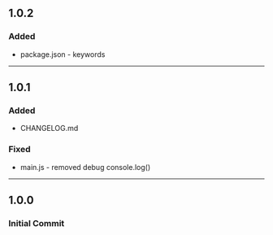 ## 1.0.2

### Added

- package.json - keywords

---

## 1.0.1

### Added

- CHANGELOG.md

### Fixed

- main.js - removed debug console.log()

---

## 1.0.0

### Initial Commit
